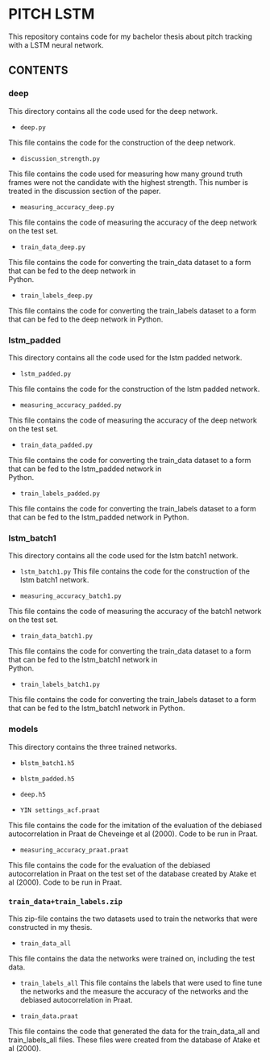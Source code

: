 # PITCH LSTM
This repository contains code for my bachelor thesis about pitch tracking with a LSTM neural network.

## CONTENTS

### **deep**

This directory contains all the code used for the deep network. 

* `deep.py`

This file contains the code for the construction of the deep network.

* `discussion_strength.py`

This file contains the code used for measuring how many ground truth frames were not the candidate with the highest            strength. This number is treated in the discussion section of the paper.

* `measuring_accuracy_deep.py`

This file contains the code of measuring the accuracy of the deep network on the test set.

* `train_data_deep.py`

This file contains the code for converting the train_data dataset to a form that can be fed to the deep network in  
Python.

* `train_labels_deep.py`

This file contains the code for converting the train_labels dataset to a form that can be fed to the deep network in
Python.   
     
### **lstm_padded**

This directory contains all the code used for the lstm padded network. 

 * `lstm_padded.py`

 This file contains the code for the construction of the lstm padded network.

 * `measuring_accuracy_padded.py`

 This file contains the code of measuring the accuracy of the deep network on the test set.

 * `train_data_padded.py`

 This file contains the code for converting the train_data dataset to a form that can be fed to the lstm_padded network in  
 Python.

 * `train_labels_padded.py`

 This file contains the code for converting the train_labels dataset to a form that can be fed to the lstm_padded network
 in Python.
     
### **lstm_batch1**

This directory contains all the code used for the lstm batch1 network. 
 * `lstm_batch1.py`
 This file contains the code for the construction of the lstm batch1 network.
 
 * `measuring_accuracy_batch1.py`

 This file contains the code of measuring the accuracy of the batch1 network on the test set.

 * `train_data_batch1.py`

 This file contains the code for converting the train_data dataset to a form that can be fed to the lstm_batch1 network in  
 Python.

 * `train_labels_batch1.py`

 This file contains the code for converting the train_labels dataset to a form that can be fed to the lstm_batch1 network
 in Python.
     
### **models**

This directory contains the three trained networks.

 * `blstm_batch1.h5`
 * `blstm_padded.h5`
 * `deep.h5`

* `YIN settings_acf.praat`

This file contains the code for the imitation of the evaluation of the debiased autocorrelation in Praat de Cheveinge et al (2000). Code to be run in Praat.

* `measuring_accuracy_praat.praat`

This file contains the code for the evaluation of the debiased autocorrelation in Praat on the test set of the database created by Atake et al (2000). Code to be run in Praat.

### `train_data+train_labels.zip`

This zip-file contains the two datasets used to train the networks that were constructed in my thesis. 

* `train_data_all`

 This file contains the data the networks were trained on, including the test data. 

* `train_labels_all`
This file contains the labels that were used to fine tune the networks and the measure the accuracy of the networks and the debiased autocorrelation in Praat.
    
* `train_data.praat`

This file contains the code that generated the data for the train_data_all and train_labels_all files. These files were created from the database of Atake et al (2000).

